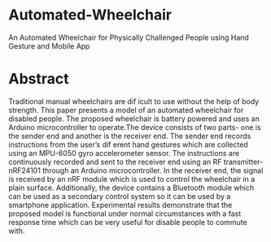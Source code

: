 # Automated-Wheelchair
An Automated Wheelchair for Physically Challenged People using Hand Gesture and Mobile App

# Abstract
Traditional manual wheelchairs are dif icult to use without the help of body strength. This paper presents a model of an automated wheelchair for disabled people. The proposed wheelchair is battery powered and uses an Arduino microcontroller to operate.The device consists of two parts- one is the sender end and another is the receiver end. The sender end records instructions from the user’s dif erent hand gestures which are collected using an MPU-6050 gyro accelerometer sensor. The instructions are continuously recorded and sent to the receiver end using an RF transmitter- nRF24101 through an Arduino microcontroller. In the receiver end, the signal is received by an nRF module which is used to control the wheelchair in a plain surface. Additionally, the device contains a Bluetooth module which can be used as a secondary control system so it can be used by a smartphone application. Experimental results demonstrate that the proposed model is functional under normal circumstances with a fast response time which can be very useful for disable people to commute with.
